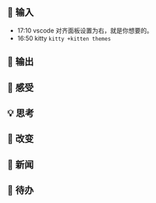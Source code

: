 ## 👋 输入
- 17:10 vscode 对齐面板设置为右，就是你想要的。 
- 16:50 kitty `kitty +kitten themes`

## 🙏 输出

## 💖 感受

## 💡 思考

## 🌲 改变

## 📰 新闻

## 🎈 待办